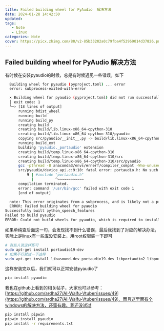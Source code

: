 ```yaml
---
title: Failed building wheel for PyAudio  解决方法
date: 2024-01-28 14:42:50
updated:
tags:
   - Note
   - Linux
categories: Note
cover: https://picx.zhimg.com/80/v2-85b33202a0c79fba4f52969014d37826.png
---
```


## Failed building wheel for PyAudio  解决方法

有时候在安装pyaudio的时候，总是有时候遇见一些错误，如下

```bash
  Building wheel for pyaudio (pyproject.toml) ... error
  error: subprocess-exited-with-error

  × Building wheel for pyaudio (pyproject.toml) did not run successfully.
  │ exit code: 1
  ╰─> [18 lines of output]
      running bdist_wheel
      running build
      running build_py
      creating build
      creating build/lib.linux-x86_64-cpython-310
      creating build/lib.linux-x86_64-cpython-310/pyaudio
      copying src/pyaudio/__init__.py -> build/lib.linux-x86_64-cpython-310/pyaudio
      running build_ext
      building 'pyaudio._portaudio' extension
      creating build/temp.linux-x86_64-cpython-310
      creating build/temp.linux-x86_64-cpython-310/src
      creating build/temp.linux-x86_64-cpython-310/src/pyaudio
      gcc -pthread -B anaconda3/envs/ernerf/compiler_compat -Wno-unused-result -Wsign-compare -DNDEBUG -fwrapv -O2 -Wall -fPIC -O2 -isystem anaconda3/envs/ernerf/include -fPIC -O2 -isystem anaconda3/envs/ernerf/include -fPIC -I/usr/local/include -I/usr/include -Ianaconda3/envs/ernerf/include/python3.10 -c src/pyaudio/device_api.c -o build/temp.linux-x86_64-cpython-310/src/pyaudio/device_api.o
      src/pyaudio/device_api.c:9:10: fatal error: portaudio.h: No such file or directory
          9 | #include "portaudio.h"
            |          ^~~~~~~~~~~~~
      compilation terminated.
      error: command '/usr/bin/gcc' failed with exit code 1
      [end of output]

  note: This error originates from a subprocess, and is likely not a problem with pip.
  ERROR: Failed building wheel for pyaudio
Successfully built python_speech_features
Failed to build pyaudio
ERROR: Could not build wheels for pyaudio, which is required to install pyproject.toml-based projects
```

如果单纯查后面这一句，会发现找不到什么错误，最后我找到了对应的解决办法，实际上是linux有一些库没安装上，用root权限装一下即可

```bash
# 有些人说这样即可
sudo apt-get install portaudio19-dev
# 如果不行就试一下这样
sudo apt-get install libasound-dev portaudio19-dev libportaudio2 libportaudiocpp0
```

这样安装完以后，我们就可以正常安装pyaudio了

```bash
pip install pyaudio
```

我也在github上看到的相关帖子，大家也可以参考：[https://github.com/ardha27/AI-Waifu-Vtuber/issues/49](https://github.com/ardha27/AI-Waifu-Vtuber/issues/49)，而且这里面有个windows的解决方法，还蛮有趣，我还没试过

```bash
pip install pipwin
pipwin install pyaudio
pip install -r requirements.txt
```

